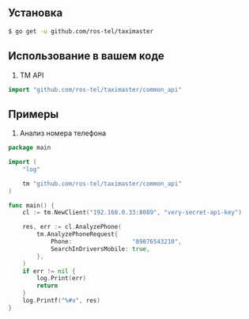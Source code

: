## Установка

```sh
$ go get -u github.com/ros-tel/taximaster
```

## Использование в вашем коде

1. TM API

```go
import "github.com/ros-tel/taximaster/common_api"
```

## Примеры

1. Анализ номера телефона

```go
package main

import (
	"log"

	tm "github.com/ros-tel/taximaster/common_api"
)

func main() {
	cl := tm.NewClient("192.168.0.33:8089", "very-secret-api-key")

	res, err := cl.AnalyzePhone(
		tm.AnalyzePhoneRequest{
			Phone:                 "89876543210",
			SearchInDriversMobile: true,
		},
	)
	if err != nil {
		log.Print(err)
		return
	}
	log.Printf("%#v", res)
}
```
